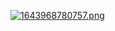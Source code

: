 [![1643968780757.png](https://pic.jitudisk.com/public/2022/02/04/a85fde0deb417.png)](https://pic.jitudisk.com/public/2022/02/04/a85fde0deb417.png)
